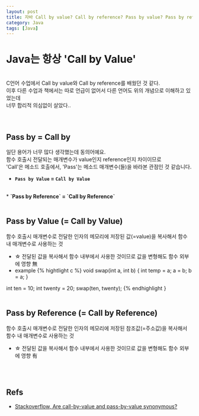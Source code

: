 ```yaml
---
layout: post
title: 자바 Call by value? Call by reference? Pass by value? Pass by reference?
category: Java
tags: [Java]
---
```


# Java는 항상 'Call by Value'
<br/>
C언어 수업에서 Call by value와 Call by reference를 배웠던 것 같다.<br>
이후 다른 수업과 책에서는 따로 언급이 없어서 다른 언어도 위의 개념으로 이해하고 있었는데<br>
너무 합리적 의심없이 살았다..<br>
<br/><br/>

## Pass by = Call by
일단 용어가 너무 많다 생각했는데 동의어예요.<br/>
함수 호출시 전달되는 매개변수가 value인지 reference인지 차이이므로<br/>
'Call'은 메소드 호출에서, 'Pass'는 메소드 매개변수(들)을 바라본 관점인 것 같습니다.<br/>
* <strong>`Pass by Value` = `Call by Value`</strong>
<br/>
* <strong>`Pass by Reference` = `Call by Reference`</strong>
<br/>
<br/>

## Pass by Value (= Call by Value)
함수 호출시 매개변수로 전달한 인자의 메모리에 저장된 값(=value)을 복사해서 함수 내 매개변수로 사용하는 것<br>
* ☆ 전달된 값을 복사해서 함수 내부에서 사용한 것이므로 값을 변형해도 함수 외부에 영향 無
* example
{% hightlight c %}
void swap(int a, int b) {
 int temp = a;
 a = b;
 b = a;
}

int ten = 10;
int twenty = 20;
swap(ten, twenty);
{% endhighlight }
<br/>
<br/>

## Pass by Reference (= Call by Reference)
함수 호출시 매개변수로 전달한 인자의 메모리에 저장된 참조값(=주소값)을 복사해서 함수 내 매개변수로 사용하는 것<br>
* ☆ 전달된 값을 복사해서 함수 내부에서 사용한 것이므로 값을 변형해도 함수 외부에 영향 有

<br/>
<br/>



## Refs

* [Stackoverflow, Are call-by-value and pass-by-value synonymous?](https://stackoverflow.com/a/4987266)

